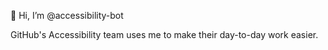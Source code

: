 👋 Hi, I’m @accessibility-bot

GitHub's Accessibility team uses me to make their day-to-day work easier.

<!---
accessibility-bot/accessibility-bot is a ✨ special ✨ repository because its `README.md` (this file) appears on your GitHub profile.
You can click the Preview link to take a look at your changes.
--->

